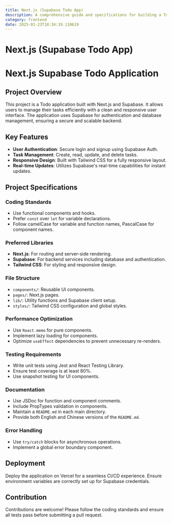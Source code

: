 ```yaml
---
title: Next.js (Supabase Todo App)
description: A comprehensive guide and specifications for building a Todo application using Next.js and Supabase. This project leverages Supabase for backend services, Next.js for server-side rendering, and Tailwind CSS for styling.
category: frontend
date: 2025-01-23T18:34:19.110619
---
```


# Next.js (Supabase Todo App)

# Next.js Supabase Todo Application

## Project Overview
This project is a Todo application built with Next.js and Supabase. It allows users to manage their tasks efficiently with a clean and responsive user interface. The application uses Supabase for authentication and database management, ensuring a secure and scalable backend.

## Key Features
- **User Authentication**: Secure login and signup using Supabase Auth.
- **Task Management**: Create, read, update, and delete tasks.
- **Responsive Design**: Built with Tailwind CSS for a fully responsive layout.
- **Real-time Updates**: Utilizes Supabase's real-time capabilities for instant updates.

## Project Specifications

### Coding Standards
- Use functional components and hooks.
- Prefer `const` over `let` for variable declarations.
- Follow camelCase for variable and function names, PascalCase for component names.

### Preferred Libraries
- **Next.js**: For routing and server-side rendering.
- **Supabase**: For backend services including database and authentication.
- **Tailwind CSS**: For styling and responsive design.

### File Structure
- `components/`: Reusable UI components.
- `pages/`: Next.js pages.
- `lib/`: Utility functions and Supabase client setup.
- `styles/`: Tailwind CSS configuration and global styles.

### Performance Optimization
- Use `React.memo` for pure components.
- Implement lazy loading for components.
- Optimize `useEffect` dependencies to prevent unnecessary re-renders.

### Testing Requirements
- Write unit tests using Jest and React Testing Library.
- Ensure test coverage is at least 80%.
- Use snapshot testing for UI components.

### Documentation
- Use JSDoc for function and component comments.
- Include PropTypes validation in components.
- Maintain a `README.md` in each main directory.
- Provide both English and Chinese versions of the `README.md`.

### Error Handling
- Use `try/catch` blocks for asynchronous operations.
- Implement a global error boundary component.

## Deployment
Deploy the application on Vercel for a seamless CI/CD experience. Ensure environment variables are correctly set up for Supabase credentials.

## Contribution
Contributions are welcome! Please follow the coding standards and ensure all tests pass before submitting a pull request.

